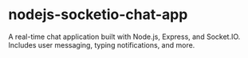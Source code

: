 # nodejs-socketio-chat-app
A real-time chat application built with Node.js, Express, and Socket.IO. Includes user messaging, typing notifications, and more.
